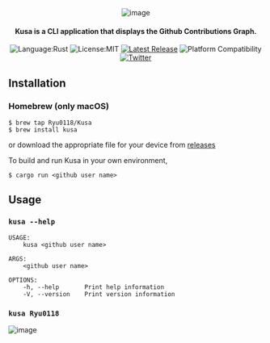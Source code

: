 

<div align="center">  
  <img alt="image" src="https://user-images.githubusercontent.com/87907656/174868343-f9ac7940-c49f-47fb-8f9d-a48ece0fc907.png">
  
  #### Kusa is a CLI application that displays the Github Contributions Graph.
  
  ![Language:Rust](https://img.shields.io/static/v1?label=Language&message=Rust&color=green&style=flat-square)
  ![License:MIT](https://img.shields.io/static/v1?label=License&message=MIT&color=blue&style=flat-square)
  [![Latest Release](https://img.shields.io/github/v/release/Ryu0118/Kusa?style=flat-square)](https://github.com/Ryu0118/Kusa/releases/latest)
  ![Platform Compatibility](https://img.shields.io/badge/Platform%20Compatibility-macos%20%7C%20linux%20%7C%20windows-orange)
  [![Twitter](https://img.shields.io/twitter/follow/ryu_hu03?style=social)](https://twitter.com/ryu_hu03)
</div>

## Installation
### Homebrew (only macOS)

```
$ brew tap Ryu0118/Kusa
$ brew install kusa
```
or download the appropriate file for your device from [releases](https://github.com/Ryu0118/Kusa/releases/tag/0.0.1)

To build and run Kusa in your own environment, 
```
$ cargo run <github user name>
```

## Usage

### `kusa --help`
```
USAGE:
    kusa <github user name>

ARGS:
    <github user name>

OPTIONS:
    -h, --help       Print help information
    -V, --version    Print version information
```

### `kusa Ryu0118`
<img alt="image" src="https://user-images.githubusercontent.com/87907656/175245140-e01b8848-c5e7-4cdc-acf9-90aa2da703ed.png">
